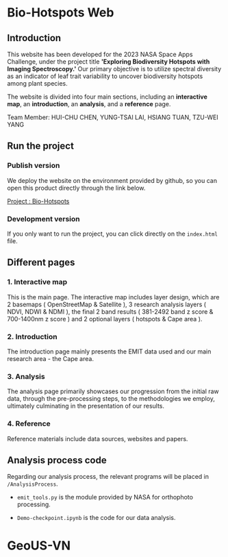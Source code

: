 # Bio-Hotspots Web
## Introduction
This website has been developed for the 2023 NASA Space Apps Challenge, under the project title **'Exploring Biodiversity Hotspots with Imaging Spectroscopy.'** Our primary objective is to utilize spectral diversity as an indicator of leaf trait variability to uncover biodiversity hotspots among plant species.

The website is divided into four main sections, including an **interactive map**, an **introduction**, an **analysis**, and a **reference** page.

Team Member: HUI-CHU CHEN, YUNG-TSAI LAI, HSIANG TUAN, TZU-WEI YANG

## Run the project
### Publish version
We deploy the website on the environment provided by github, so you can open this product directly through the link below.

[Project : Bio-Hotspots](https://huichu1005.github.io/map/)
### Development version
If you only want to run the project, you can 
click directly on the ```index.html``` file.

## Different pages

### 1. Interactive map
This is the main page. The interactive map includes layer design, which are 2 basemaps ( OpenStreetMap & Satellite ), 3 research analysis layers ( NDVI, NDWI & NDMI ), the final 2 band results ( 381-2492 band z score & 700-1400nm z score ) and 2 optional layers ( hotspots & Cape area ).

### 2. Introduction

The introduction page mainly presents the EMIT data used and our main research area - the Cape area.

### 3. Analysis

The analysis page primarily showcases our progression from the initial raw data, through the pre-processing steps, to the methodologies we employ, ultimately culminating in the presentation of our results.

### 4. Reference

Reference materials include data sources, websites and papers.

## Analysis process code
Regarding our analysis process, the relevant programs will be placed in ```/AnalysisProcess```.

* ```emit_tools.py``` is the module provided by NASA for orthophoto processing.

* ```Demo-checkpoint.ipynb``` is the code for our data analysis.
# GeoUS-VN